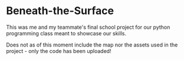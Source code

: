 # Beneath-the-Surface

This was me and my teammate's final school project for our python programming class meant to showcase our skills.

Does not as of this moment include the map nor the assets used in the project - only the code has been uploaded!
